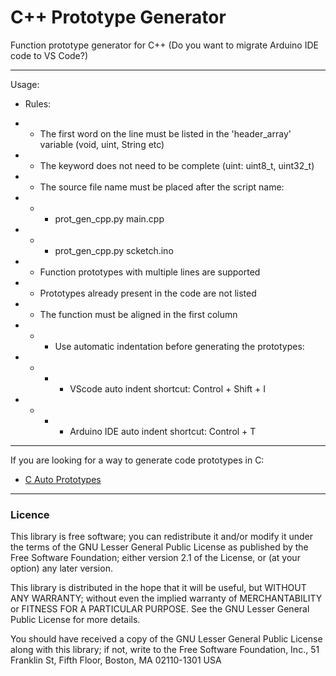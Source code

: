 # C++ Prototype Generator
Function prototype generator for C++ (Do you want to migrate Arduino IDE code to VS Code?)

----

Usage:

- Rules:

- - The first word on the line must be listed in the 'header_array' variable (void, uint, String etc)

- - The keyword does not need to be complete (uint: uint8_t, uint32_t)

- - The source file name must be placed after the script name:
- - - prot_gen_cpp.py main.cpp
- - - prot_gen_cpp.py scketch.ino
 
- - Function prototypes with multiple lines are supported
 
- - Prototypes already present in the code are not listed
 
- - The function must be aligned in the first column
- - - Use automatic indentation before generating the prototypes:
- - - - VScode auto indent shortcut: Control + Shift + I
- - - - Arduino IDE auto indent shortcut: Control + T
      
----

If you are looking for a way to generate code prototypes in C:

- [C Auto Prototypes](https://marketplace.visualstudio.com/items?itemName=Molitany.c-auto-prototypes)

----

### Licence

This library is free software; you can redistribute it and/or modify it under the terms of the GNU Lesser General Public License as published by the Free Software Foundation; either version 2.1 of the License, or (at your option) any later version.

This library is distributed in the hope that it will be useful, but WITHOUT ANY WARRANTY; without even the implied warranty of MERCHANTABILITY or FITNESS FOR A PARTICULAR PURPOSE. See the GNU Lesser General Public License for more details.

You should have received a copy of the GNU Lesser General Public License along with this library; if not, write to the Free Software Foundation, Inc., 51 Franklin St, Fifth Floor, Boston, MA 02110-1301 USA
